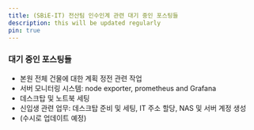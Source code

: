 ```yaml
---
title: (SBiE-IT) 전산팀 인수인계 관련 대기 중인 포스팅들
description: this will be updated regularly
pin: true
---
```


### 대기 중인 포스팅들
- 본원 전체 건물에 대한 계획 정전 관련 작업
- 서버 모니터링 시스템: node exporter, prometheus and Grafana
- 데스크탑 및 노트북 세팅
- 신입생 관련 업무: 데스크탑 준비 및 세팅, IT 주소 할당, NAS 및 서버 계정 생성
- (수시로 업데이트 예정)